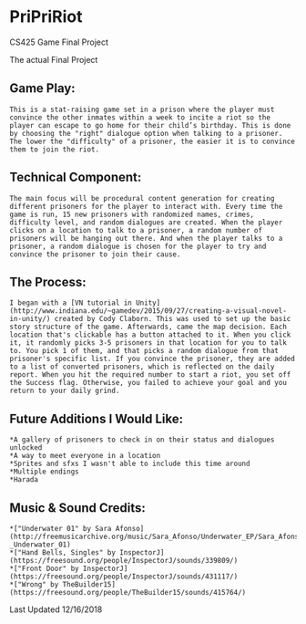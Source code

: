 # PriPriRiot
CS425 Game Final Project

The actual Final Project

## Game Play:

    This is a stat-raising game set in a prison where the player must convince the other inmates within a week to incite a riot so the player can escape to go home for their child’s birthday. This is done by choosing the "right" dialogue option when talking to a prisoner. The lower the "difficulty" of a prisoner, the easier it is to convince them to join the riot.

## Technical Component: 

    The main focus will be procedural content generation for creating different prisoners for the player to interact with. Every time the game is run, 15 new prisoners with randomized names, crimes, difficulty level, and random dialogues are created. When the player clicks on a location to talk to a prisoner, a random number of prisoners will be hanging out there. And when the player talks to a prisoner, a random dialogue is chosen for the player to try and convince the prisoner to join their cause.

## The Process:

    I began with a [VN tutorial in Unity](http://www.indiana.edu/~gamedev/2015/09/27/creating-a-visual-novel-in-unity/) created by Cody Claborn. This was used to set up the basic story structure of the game. Afterwards, came the map decision. Each location that's clickable has a button attached to it. When you click it, it randomly picks 3-5 prisoners in that location for you to talk to. You pick 1 of them, and that picks a random dialogue from that prisoner's specific list. If you convince the prisoner, they are added to a list of converted prisoners, which is reflected on the daily report. When you hit the required number to start a riot, you set off the Success flag. Otherwise, you failed to achieve your goal and you return to your daily grind.
    
## Future Additions I Would Like:

    *A gallery of prisoners to check in on their status and dialogues unlocked
    *A way to meet everyone in a location
    *Sprites and sfxs I wasn't able to include this time around
    *Multiple endings
    *Harada
    
## Music & Sound Credits:

    *["Underwater 01" by Sara Afonso](http://freemusicarchive.org/music/Sara_Afonso/Underwater_EP/Sara_Afonso_-_Underwater_01)
    *["Hand Bells, Singles" by InspectorJ](https://freesound.org/people/InspectorJ/sounds/339809/)
    *["Front Door" by InspectorJ](https://freesound.org/people/InspectorJ/sounds/431117/)
    *["Wrong" by TheBuilder15](https://freesound.org/people/TheBuilder15/sounds/415764/)
    
Last Updated 12/16/2018
